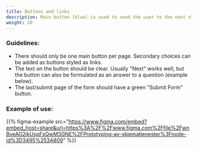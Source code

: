 ```yaml
---
title: Buttons and links
description: Main button (blue) is used to send the user to the next step.
weight: 20
---
```


### Guidelines:
- There should only be one main button per page. Secondary choices can be added as buttons styled as links. 
- The text on the button should be clear. Usually "Next" works well, but the button can also be formulated as an answer to a question (example below).
- The last/submit page of the form should have a green "Submit Form" button.

### Example of use:
{{% figma-example src="https://www.figma.com/embed?embed_host=share&url=https%3A%2F%2Fwww.figma.com%2Ffile%2FwnBveAG2ikUspFsQwM3GNE%2FPrototyping-av-skjematjenester%3Fnode-id%3D3495%253A809" %}}
